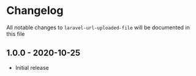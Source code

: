 # Changelog

All notable changes to `laravel-url-uploaded-file` will be documented in this file

## 1.0.0 - 2020-10-25

- Initial release
